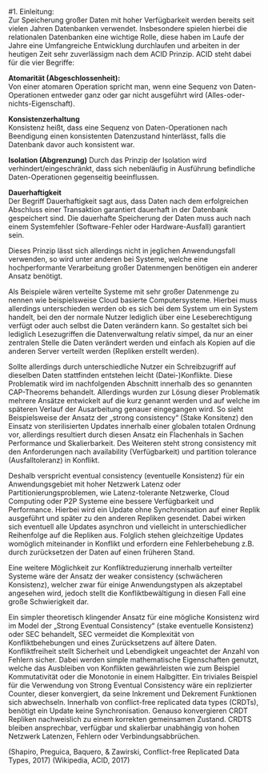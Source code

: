 #1. Einleitung:  Zur Speicherung großer Daten mit hoher Verfügbarkeit werden bereits seit vielen Jahren Datenbanken verwendet. Insbesondere spielen hierbei die relationalen Datenbanken eine wichtige Rolle, diese haben im Laufe der Jahre eine Umfangreiche Entwicklung durchlaufen und arbeiten in der heutigen Zeit sehr zuverlässigm nach dem ACID Prinzip. ACID steht dabei für die vier Begriffe:     **Atomarität (Abgeschlossenheit):**   Von einer atomaren Operation spricht man, wenn eine Sequenz von Daten-Operationen entweder ganz oder gar nicht ausgeführt wird (Alles-oder-nichts-Eigenschaft).**Konsistenzerhaltung**   Konsistenz heißt, dass eine Sequenz von Daten-Operationen nach Beendigung einen konsistenten Datenzustand hinterlässt, falls die Datenbank davor auch konsistent war. **Isolation (Abgrenzung)**Durch das Prinzip der Isolation wird verhindert/eingeschränkt, dass sich nebenläufig in Ausführung befindliche Daten-Operationen gegenseitig beeinflussen. **Dauerhaftigkeit**   Der Begriff Dauerhaftigkeit sagt aus, dass Daten nach dem erfolgreichen Abschluss einer Transaktion garantiert dauerhaft in der Datenbank gespeichert sind. Die dauerhafte Speicherung der Daten muss auch nach einem Systemfehler (Software-Fehler oder Hardware-Ausfall) garantiert sein.       Dieses Prinzip lässt sich allerdings nicht in jeglichen Anwendungsfall verwenden, so wird unter anderen bei Systeme, welche eine hochperformante Verarbeitung großer Datenmengen benötigen ein anderer Ansatz benötigt.   Als Beispiele wären verteilte Systeme mit sehr großer Datenmenge zu nennen wie beispielsweise Cloud basierte Computersysteme. Hierbei muss allerdings unterschieden werden ob es sich bei dem System um ein System handelt, bei den der normale Nutzer lediglich über eine Leseberechtigung verfügt oder auch selbst die Daten verändern kann. So gestaltet sich bei lediglich Lesezugriffen die Datenverwaltung relativ simpel, da nur an einer zentralen Stelle die Daten verändert werden und einfach als Kopien auf die anderen Server verteilt werden (Repliken erstellt werden).    Sollte allerdings durch unterschiedliche Nutzer ein Schreibzugriff auf dieselben Daten stattfinden entstehen leicht (Datei-)Konflikte. Diese Problematik wird im nachfolgenden Abschnitt innerhalb des so genannten CAP-Theorems behandelt. Allerdings wurden zur Lösung dieser Problematik mehrere Ansätze entwickelt auf die kurz genannt werden und auf welche im späteren Verlauf der Ausarbeitung genauer eingegangen wird.So sieht Beispielsweise der Ansatz der „strong consistency“ (Stake Konsitenz) den Einsatz von sterilisierten Updates innerhalb einer globalen totalen Ordnung vor, allerdings resultiert durch diesen Ansatz ein Flachenhals in Sachen Performance und Skalierbarkeit. Des Weiteren steht strong consistency mit den Anforderungen nach availability (Verfügbarkeit) und partition tolerance (Ausfalltoleranz) in Konflikt.    Deshalb verspricht eventual consistency (eventuelle Konsistenz) für ein Anwendungsgebiet mit hoher Netzwerk Latenz oder Partitionierungsproblemen, wie Latenz-tolerante Netzwerke, Cloud Computing oder P2P Systeme eine bessere Verfügbarkeit und Performance. Hierbei wird ein Update ohne Synchronisation auf einer Replik ausgeführt und später zu den anderen Repliken gesendet. Dabei wirken sich eventuell alle Updates asynchron und vielleicht in unterschiedlicher Reihenfolge auf die Repliken aus. Folglich stehen gleichzeitige Updates womöglich miteinander in Konflikt und erfordern eine Fehlerbehebung z.B. durch zurücksetzen der Daten auf einen früheren Stand.   Eine weitere Möglichkeit zur Konfliktreduzierung innerhalb verteilter Systeme wäre der Ansatz der weaker consistency (schwächeren Konsistenz), welcher zwar für einige Anwendungstypen als akzeptabel angesehen wird, jedoch stellt die Konfliktbewältigung in diesen Fall eine große Schwierigkeit dar.      Ein simpler theoretisch klingender Ansatz für eine mögliche Konsistenz wird im Model der „Strong Eventual Consistency“ (stake eventuelle Konsistenz) oder SEC behandelt, SEC vermeidet die Komplexität von Konfliktbehebungen und eines Zurücksetzens auf ältere Daten. Konfliktfreiheit stellt Sicherheit und Lebendigkeit ungeachtet der Anzahl von Fehlern sicher. Dabei werden simple mathematische Eigenschaften genutzt, welche das Ausbleiben von Konflikten gewährleisten wie zum Beispiel Kommutativität oder die Monotonie in einem Halbgitter. Ein triviales Beispiel für die Verwendung von Strong Eventual Consistency wäre ein replizierter Counter, dieser konvergiert, da seine Inkrement und Dekrement Funktionen sich abwechseln. Innerhalb von conflict-free replicated data types (CRDTs), benötigt ein Update keine Synchronisation. Genauso konvergieren CRDT Repliken nachweislich zu einem korrekten gemeinsamen Zustand. CRDTS bleiben ansprechbar, verfügbar und skalierbar unabhängig von hohen Netzwerk Latenzen, Fehlern oder Verbindungsabbrüchen.   (Shapiro, Preguica, Baquero, & Zawirski, Conflict-free Replicated Data Types, 2017) (Wikipedia, ACID, 2017)
